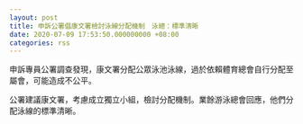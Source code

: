 ```yaml
---
layout: post
title: 申訴公署倡康文署檢討泳線分配機制　泳總：標準清晰
date: 2020-07-09 17:53:50.000000000 +08:00
categories: rss
---
```


申訴專員公署調查發現，康文署分配公眾泳池泳線，過於依賴體育總會自行分配至屬會，可能造成不公平。

公署建議康文署，考慮成立獨立小組，檢討分配機制。業餘游泳總會回應，他們分配泳線的標準清晰。
